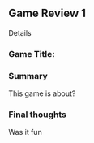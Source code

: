 ## Game Review 1

Details

### Game Title:

### Summary

This game is about?

### Final thoughts

Was it fun
